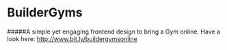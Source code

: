 # BuilderGyms
#####A simple yet engaging frontend design to bring a Gym online. Have a look here: http://www.bit.ly/buildergymsonline
